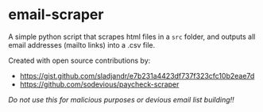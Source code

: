 # email-scraper

A simple python script that scrapes html files in a `src` folder, and outputs all email addresses (mailto links) into a .csv file.

Created with open source contributions by: 

* https://gist.github.com/sladjandr/e7b231a4423df737f323cfc10b2eae7d
* https://github.com/sodevious/paycheck-scraper

*Do not use this for malicious purposes or devious email list building!!*